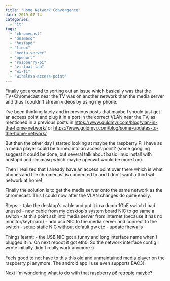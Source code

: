 ```yaml
---
title: "Home Network Convergence"
date: 2019-07-14
categories: 
  - "it"
tags: 
  - "chromecast"
  - "dnsmasq"
  - "hostapd"
  - "linux"
  - "media-server"
  - "openwrt"
  - "raspberry-pi"
  - "virtual-lan"
  - "wi-fi"
  - "wireless-access-point"
---
```


Finally got around to sorting out an issue which basically was that the TV+Chromecast near the TV was on another network than the media server and thus I couldn't stream videos by using my phone.

I've been thinking lately and in previous posts that maybe I should just get an access point and plug it in a port in the correct VLAN near the TV, as mentioned in a previous posts in https://www.guldmyr.com/blog/vlan-in-the-home-network/ or https://www.guldmyr.com/blog/some-updates-to-the-home-network/

But then the other day I started looking at maybe the raspberry Pi I have as a media player could be turned into an access point? (some googling suggest it could be done, but several talk about basic linux install with hostapd and dnsmasq which maybe openwrt would be more fun).

Then I realized that I already have an access point over there which is what phones and the chromecast is connected to and I don't want a third wifi network at home!

Finally the solution is to get the media server onto the same network as the chromecast. This I could now after the VLAN changes do quite easily.

Steps: - take the desktop's cable and put it in a dumb 1GbE switch I had unused - new cable from my desktop's system board NIC to go same a switch - at this point ssh into media server from internet (because it has no monitor/keyboard) - add usb NIC to the media server and connect to the switch - setup static NIC without default gw etc - update firewalls

Things learnt: - the USB NIC got a funny and long interface name when I plugged it in. On next reboot it got eth0. So the network interface config I wrote initially didn't really work anymore :)

Feels good to not have to this this old and unmaintained media player on the raspberry pi anymore. The android app I use even supports EAC3!

Next I'm wondering what to do with that raspberry pi! retropie maybe?

